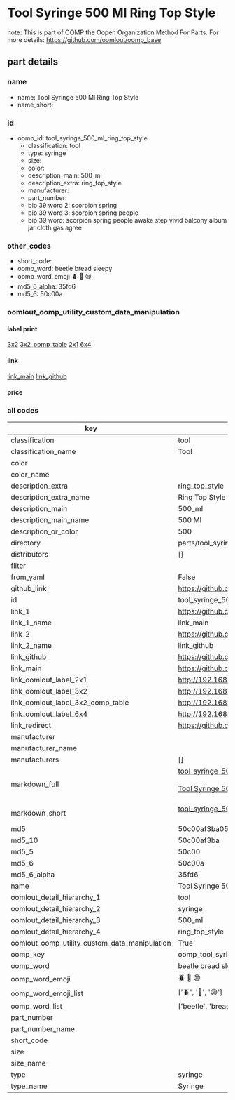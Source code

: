 # Tool Syringe 500 Ml Ring Top Style  

note: This is part of OOMP the Oopen Organization Method For Parts. For more details: https://github.com/oomlout/oomp_base

##  part details
  







### name
* name: Tool Syringe 500 Ml Ring Top Style
* name_short: 
### id
* oomp_id: tool_syringe_500_ml_ring_top_style
  * classification: tool
  * type: syringe
  * size: 
  * color: 
  * description_main: 500_ml
  * description_extra: ring_top_style
  * manufacturer: 
  * part_number: 
  * bip 39 word 2: scorpion spring
  * bip 39 word 3: scorpion spring people
  * bip 39 word: scorpion spring people awake step vivid balcony album jar cloth gas agree

### other_codes
* short_code: 
* oomp_word: beetle bread sleepy
* oomp_word_emoji :beetle: :bread: :sleepy:
* md5_6_alpha: 35fd6
* md5_6: 50c00a






### oomlout_oomp_utility_custom_data_manipulation
#### label print
[3x2](http://192.168.1.245:1112/?label=oomp%2035fd6)
[3x2_oomp_table](http://192.168.1.108:1112/?label=oomp%2035fd6)
[2x1](http://192.168.1.242:1112/?label=oomp%2035fd6)
[6x4](http://192.168.1.55:1112/?label=oomp%2035fd6)    

#### link

[link_main](https://github.com/oomlout/oomlout_oomp_version_1_messy/tree/main/parts/tool_syringe_500_ml_ring_top_style) [link_github](https://github.com/oomlout/oomlout_oomp_version_1_messy/tree/main/parts/tool_syringe_500_ml_ring_top_style)                             

#### price







### all codes 
| key | value |  
| --- | --- |  
| classification | tool |  
| classification_name | Tool |  
| color |  |  
| color_name |  |  
| description_extra | ring_top_style |  
| description_extra_name | Ring Top Style |  
| description_main | 500_ml |  
| description_main_name | 500 Ml |  
| description_or_color | 500 |  
| directory | parts/tool_syringe_500_ml_ring_top_style |  
| distributors | [] |  
| filter |  |  
| from_yaml | False |  
| github_link | https://github.com/oomlout/oomlout_oomp_part_src/tree/main/parts/tool_syringe_500_ml_ring_top_style |  
| id | tool_syringe_500_ml_ring_top_style |  
| link_1 | https://github.com/oomlout/oomlout_oomp_version_1_messy/tree/main/parts/tool_syringe_500_ml_ring_top_style |  
| link_1_name | link_main |  
| link_2 | https://github.com/oomlout/oomlout_oomp_version_1_messy/tree/main/parts/tool_syringe_500_ml_ring_top_style |  
| link_2_name | link_github |  
| link_github | https://github.com/oomlout/oomlout_oomp_version_1_messy/tree/main/parts/tool_syringe_500_ml_ring_top_style |  
| link_main | https://github.com/oomlout/oomlout_oomp_version_1_messy/tree/main/parts/tool_syringe_500_ml_ring_top_style |  
| link_oomlout_label_2x1 | http://192.168.1.242:1112/?label=oomp%2035fd6 |  
| link_oomlout_label_3x2 | http://192.168.1.245:1112/?label=oomp%2035fd6 |  
| link_oomlout_label_3x2_oomp_table | http://192.168.1.108:1112/?label=oomp%2035fd6 |  
| link_oomlout_label_6x4 | http://192.168.1.55:1112/?label=oomp%2035fd6 |  
| link_redirect | https://github.com/oomlout/oomlout_oomp_version_1_messy/tree/main/parts/tool_syringe_500_ml_ring_top_style |  
| manufacturer |  |  
| manufacturer_name |  |  
| manufacturers | [] |  
| markdown_full | [tool_syringe_500_ml_ring_top_style](none)<br>[](none)<br>[Tool Syringe 500 Ml Ring Top Style](none)<br><br> |  
| markdown_short | [tool_syringe_500_ml_ring_top_style](none)<br><br> |  
| md5 | 50c00af3ba05e23bd4eab10345b4ce09 |  
| md5_10 | 50c00af3ba |  
| md5_5 | 50c00 |  
| md5_6 | 50c00a |  
| md5_6_alpha | 35fd6 |  
| name | Tool Syringe 500 Ml Ring Top Style |  
| oomlout_detail_hierarchy_1 | tool |  
| oomlout_detail_hierarchy_2 | syringe |  
| oomlout_detail_hierarchy_3 | 500_ml |  
| oomlout_detail_hierarchy_4 | ring_top_style |  
| oomlout_oomp_utility_custom_data_manipulation | True |  
| oomp_key | oomp_tool_syringe_500_ml_ring_top_style |  
| oomp_word | beetle bread sleepy |  
| oomp_word_emoji | :beetle: :bread: :sleepy: |  
| oomp_word_emoji_list | [':beetle:', ':bread:', ':sleepy:'] |  
| oomp_word_list | ['beetle', 'bread', 'sleepy'] |  
| part_number |  |  
| part_number_name |  |  
| short_code |  |  
| size |  |  
| size_name |  |  
| type | syringe |  
| type_name | Syringe |  
